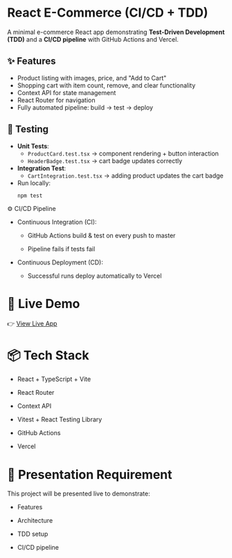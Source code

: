 # React E-Commerce (CI/CD + TDD)

A minimal e-commerce React app demonstrating **Test-Driven Development (TDD)** and a **CI/CD pipeline** with GitHub Actions and Vercel.

## ✨ Features
- Product listing with images, price, and "Add to Cart"
- Shopping cart with item count, remove, and clear functionality
- Context API for state management
- React Router for navigation
- Fully automated pipeline: build → test → deploy

## 🧪 Testing
- **Unit Tests**:  
  - `ProductCard.test.tsx` → component rendering + button interaction  
  - `HeaderBadge.test.tsx` → cart badge updates correctly
- **Integration Test**:  
  - `CartIntegration.test.tsx` → adding product updates the cart badge
- Run locally:  
  ```
  npm test
⚙️ CI/CD Pipeline

- Continuous Integration (CI):

  - GitHub Actions build & test on every push to master

  - Pipeline fails if tests fail

- Continuous Deployment (CD):

  - Successful runs deploy automatically to Vercel

# 🚀 Live Demo

👉 [View Live App](https://react-ecommerce-p5kfp0jua-ozkancimenlis-projects.vercel.app/)

# 📦 Tech Stack

- React + TypeScript + Vite

- React Router

- Context API

- Vitest + React Testing Library

- GitHub Actions

- Vercel

# 📌 Presentation Requirement

This project will be presented live to demonstrate:

- Features

- Architecture

- TDD setup

- CI/CD pipeline
